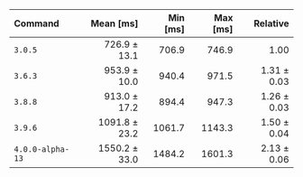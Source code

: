 | Command | Mean [ms] | Min [ms] | Max [ms] | Relative |
|:---|---:|---:|---:|---:|
| `3.0.5` | 726.9 ± 13.1 | 706.9 | 746.9 | 1.00 |
| `3.6.3` | 953.9 ± 10.0 | 940.4 | 971.5 | 1.31 ± 0.03 |
| `3.8.8` | 913.0 ± 17.2 | 894.4 | 947.3 | 1.26 ± 0.03 |
| `3.9.6` | 1091.8 ± 23.2 | 1061.7 | 1143.3 | 1.50 ± 0.04 |
| `4.0.0-alpha-13` | 1550.2 ± 33.0 | 1484.2 | 1601.3 | 2.13 ± 0.06 |
